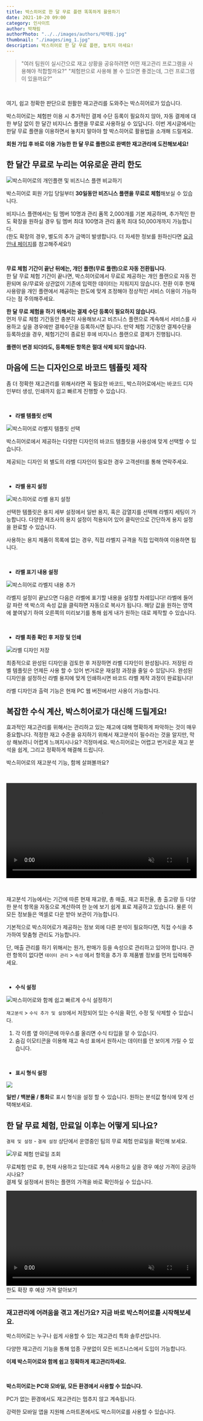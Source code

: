 ```yaml
---
title: 박스히어로 한 달 무료 플랜 똑똑하게 활용하기
date: 2021-10-20 09:00
category: 인사이트
author: 박채림
authorPhoto: "../../images/authors/박채림.jpg"
thumbnail: "./images/img_1.jpg"
description: 박스히어로 한 달 무료 플랜, 놓치지 마세요!
---
```


> "여러 팀원이 실시간으로 재고 상황을 공유하려면 어떤 재고관리 프로그램을 사용해야 적합할까요?"
> "체험판으로 사용해 볼 수 있으면 좋겠는데, 그런 프로그램이 있을까요?"

<br/>

여기, 쉽고 정확한 판단으로 원활한 재고관리를 도와주는 박스히어로가 있습니다.

박스히어로는 체험판 이용 시 추가적인 결제 수단 등록이 필요하지 않아, 자동 결제에 대한 부담 없이 한 달간 비지니스 플랜을 무료로 사용하실 수 있답니다. 이번 게시글에서는 한달 무료 플랜을 이용하면서 놓치지 말아야 할 박스히어로 활용법을 소개해 드릴게요.

**회원 가입 후 바로 이용 가능한 한 달 무료 플랜으로 완벽한 재고관리에 도전해보세요!**

## 한 달간 무료로 누리는 여유로운 관리 한도

![박스히어로의 개인플랜 및 비즈니스 플랜 비교하기](images/img_2.png)

박스히어로 회원 가입 당일부터 **30일동안 비즈니스 플랜을 무료로 체험**해보실 수 있습니다.

비지니스 플랜에서는 팀 멤버 10명과 관리 품목 2,000개를 기본 제공하며, 추가적인 한도 확장을 원하실 경우 팀 멤버 최대 100명과 관리 품목 최대 50,000개까지 가능합니다.<br/>
<gray-text>(한도 확장의 경우, 별도의 추가 금액이 발생합니다. 더 자세한 정보를 원하신다면 [요금 안내 페이지](https://www.boxhero-app.com/ko/pricing/)를 참고해주세요!)</gray-text>

<br/>

<gray-box>

**무료 체험 기간이 끝난 뒤에는, 개인 플랜(무료 플랜)으로 자동 전환됩니다.**<br/>
한 달 무료 체험 기간이 끝나면, 박스히어로에서 무료로 제공하는 개인 플랜으로 자동 전환되며 유/무료와 상관없이 기존에 입력한 데이터는 지워지지 않습니다. 전환 이후 현재 사용량을 개인 플랜에서 제공하는 한도에 맞게 조정해야 정상적인 서비스 이용이 가능하다는 점 주의해주세요.

**한 달 무료 체험을 하기 위해서는 결제 수단 등록이 필요하지 않습니다.** <br/>
먼저 무료 체험 기간동안 충분히 사용해보시고 비즈니스 플랜으로 계속해서 서비스를 사용하고 싶을 경우에만 결제수단을 등록하시면 됩니다. 만약 체험 기간동안 결제수단을 등록하셨을 경우, 체험기간이 종료된 후에 비지니스 플랜으로 결제가 진행됩니다.

**플랜이 변경 되더라도, 등록해둔 항목은 절대 삭제 되지 않습니다.**

</gray-box>

## 마음에 드는 디자인으로 바코드 템플릿 제작

좀 더 정확한 재고관리를 위해서라면 꼭 필요한 바코드, 박스히어로에서는 바코드 디자인부터 생성, 인쇄까지 쉽고 빠르게 진행할 수 있습니다.

<br/>

- **라벨 템플릿 선택**

![박스히어로 라벨지 템플릿 선택](images/img_3.png)

박스히어로에서 제공하는 다양한 디자인의 바코드 템플릿을 사용성에 맞게 선택할 수 있습니다.

<tip-box>

제공되는 디자인 외 별도의 라벨 디자인이 필요한 경우 고객센터를 통해 연락주세요.

</tip-box>

<br/>

- **라벨 용지 설정**

![박스히어로 라벨 용지 설정](images/img_4.png)

선택한 템플릿은 용지 세부 설정에서 일반 용지, 혹은 감열지를 선택해 라벨지 세팅이 가능합니다. 다양한 제조사의 용지 설정이 적용되어 있어 클릭만으로 간단하게 용지 설정을 완료할 수 있습니다.

사용하는 용지 제품이 목록에 없는 경우, 직접 라벨지 규격을 직접 입력하여 이용하면 됩니다.

<br/>

- **라벨 표기 내용 설정**

![박스히어로 라벨지 내용 추가](images/img_5.png)

라벨지 설정이 끝났으면 다음은 라벨에 표기할 내용을 설정할 차례입니다! 라벨에 들어갈 파란 색 박스의 속성 값을 클릭하면 자동으로 복사가 됩니다. 해당 값을 원하는 영역에 붙여넣기 하여 오른쪽의 미리보기를 통해 쉽게 내가 원하는 대로 제작할 수 있습니다.

<br/>

- **라벨 최종 확인 후 저장 및 인쇄**

![라벨 디자인 저장](images/img_6.png)

최종적으로 완성된 디자인을 검토한 후 저장하면 라벨 디자인이 완성됩니다. 저장된 라벨 템플릿은 언제든 사용 할 수 있어 번거로운 재설정 과정을 줄일 수 있답니다. 완성된 디자인을 설정하신 라벨 용지에 맞게 인쇄하시면 바코드 라벨 제작 과정이 완료됩니다!

<caution-box>

라벨 디자인과 출력 기능은 현재 PC 웹 버전에서만 사용이 가능합니다.

</caution-box>

## 복잡한 수식 계산, 박스히어로가 대신해 드릴게요!

효과적인 재고관리를 위해서는 관리하고 있는 재고에 대해 명확하게 파악하는 것이 매우 중요합니다. 적정한 재고 수준을 유지하기 위해서 재고분석이 필수라는 것을 알지만, 막상 해보려니 어렵게 느껴지시나요? 걱정마세요. 박스히어로는 어렵고 번거로운 재고 분석을 쉽게, 그리고 정확하게 해결해 드립니다.

박스히어로의 재고분석 기능, 함께 살펴볼까요?

<br/>

<video src="images/img_7.mp4" style="width:100%" muted autoplay loop playsinline></video>
<invisible></invisible>

<br/>

재고분석 기능에서는 기간에 따른 현재 재고량, 총 매출, 재고 회전율, 총 출고량 등 다양한 분석 항목을 자동으로 계산하여 한 눈에 보기 쉽게 표로 제공하고 있습니다. 물론 이 모든 정보들은 엑셀로 다운 받아 보관이 가능합니다.

기본적으로 박스히어로가 제공하는 정보 외에 다른 분석이 필요하다면, 직접 수식을 추가하여 맞춤형 관리도 가능합니다.

<caution-box>

단, 매출 관리를 하기 위해서는 원가, 판매가 등을 속성으로 관리하고 있어야 합니다. 관련 항목이 없다면 `데이터 관리` > `속성` 에서 항목을 추가 후 제품별 정보를 먼저 입력해주세요.

</caution-box>

<br/>

- **수식 설정**

![박스히어로와 함께 쉽고 빠르게 수식 설정하기](images/img_8.png)

`재고분석` > `수식 추가 및 설정`에서 저장되어 있는 수식을 확인, 수정 및 삭제할 수 있습니다.

1. 각 이름 옆 아이콘에 마우스를 올리면 수식 타입을 알 수 있습니다.
2. 숨김 이모티콘을 이용해 재고 속성 표에서 원하시는 데이터를 안 보이게 가릴 수 있습니다.

<br/>

- **표시 형식 설정**

![](images/img_9.png)

**일반 / 백분율 / 통화**로 표시 형식을 설정 할 수 있습니다. 원하는 분석값 형식에 맞게 선택해보세요.

## 한 달 무료 체험, 만료일 이후는 어떻게 되나요?

`결제 및 설정` - `결제 설정` 상단에서 운영중인 팀의 무료 체험 만료일을 확인해 보세요.

![무료 체험 만료일 조회](images/img_10.png)

무료체험 만료 후, 현재 사용하고 있는대로 계속 사용하고 싶을 경우 예상 가격이 궁금하시나요?<br/>
결제 및 설정에서 원하는 플랜의 가격을 바로 확인하실 수 있습니다.

<video src="images/img_11.mp4" style="width:100%" muted autoplay loop playsinline></video>
<invisible>한도 확장 후 예상 가격 알아보기</invisible>

<hr/>

### 재고관리에 어려움을 겪고 계신가요? 지금 바로 박스히어로를 시작해보세요.

박스히어로는 누구나 쉽게 사용할 수 있는 재고관리 특화 솔루션입니다.

다양한 재고관리 기능을 통해 업종 구분없이 모든 비즈니스에서 도입이 가능합니다.

**이제 박스히어로와 함께 쉽고 정확하게 재고관리하세요.**

<br/>

<tip-box>

**박스히어로는 PC와 모바일, 모든 환경에서 사용할 수 있습니다.**

PC가 없는 환경에서도 재고관리는 멈추지 않고 계속됩니다.

강력한 모바일 앱을 지원해 스마트폰에서도 박스히어로를 사용할 수 있습니다.

</tip-box>






